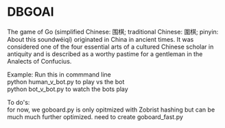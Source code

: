 # DBGOAI  

The game of Go (simplified Chinese: 围棋; traditional Chinese: 圍棋; pinyin: About this soundwéiqí) originated in China in ancient times. It was considered one of the four essential arts of a cultured Chinese scholar in antiquity and is described as a worthy pastime for a gentleman in the Analects of Confucius.

Example: Run this in commmand line  
python human_v_bot.py to play vs the bot  
python bot_v_bot.py to watch the bots play  

To do's:  
  for now, we goboard.py is only opitmized with Zobrist hashing but can be much much further optimized. need to create goboard_fast.py
